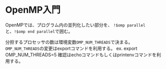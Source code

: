 # OpenMP入門

OpenMPでは、プログラム内の並列化したい部分を、 
`!$omp parallel`と、`!$omp end parallel`で囲む。

分担するプロセッサの数は環境変数`OMP_NUM_THREADS`で決まる。 
`OMP_NUM_THREADS`の変更はexportコマンドを利用する。 ex. export OMP_NUM_THREADS=5 
確認はechoコマンドもしくはprintenvコマンドを利用する。